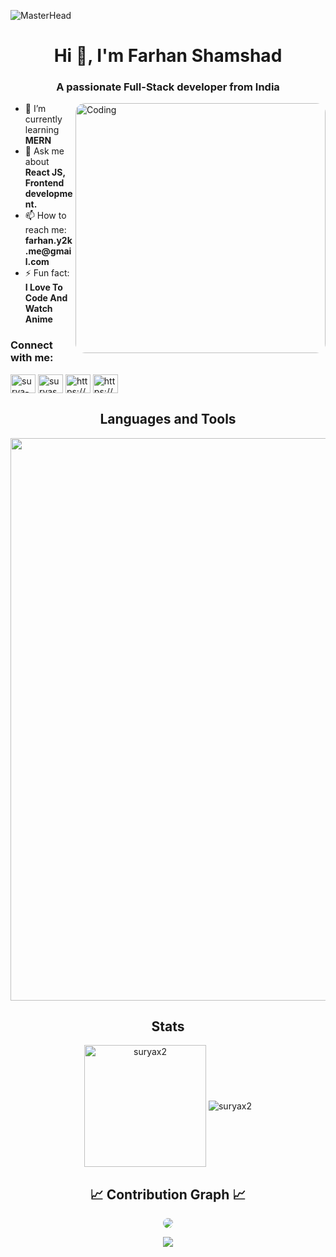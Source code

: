 ![MasterHead](https://user-images.githubusercontent.com/74038190/225813708-98b745f2-7d22-48cf-9150-083f1b00d6c9.gif)

<h1 align="center">Hi 👋, I'm Farhan Shamshad</h1>
<h3 align="center">A passionate Full-Stack developer from India</h3>

<img align="right" alt="Coding" width="400" src="https://media2.giphy.com/media/v1.Y2lkPTc5MGI3NjExeDkxMnI5dnEzZTltbGE3anhmZmtqeWFndWN6YmFudTdtcGtkY3c2NyZlcD12MV9pbnRlcm5hbF9naWZfYnlfaWQmY3Q9Zw/nBvri64uO4sX6/giphy.gif" style="border-radius: 15px;">

<ul>
  <li>🌱 I’m currently learning <strong>MERN</strong></li>
  <li>💬 Ask me about <strong>React JS, Frontend development.</strong></li>
  <li>📫 How to reach me: <strong>farhan.y2k.me@gmail.com</strong></li>
  <li>⚡ Fun fact: <strong>I Love To Code And Watch Anime</strong></li>
</ul>

<h3 align="left">Connect with me:</h3>
<p align="left">
  <a href="https://www.linkedin.com/in/farhan3112/" target="blank"><img align="center" src="https://raw.githubusercontent.com/rahuldkjain/github-profile-readme-generator/master/src/images/icons/Social/linked-in-alt.svg" alt="surya-sekhar-sharma" height="30" width="40" /></a>
  <a href="https://fb.com/farhan.shamshad.31" target="blank"><img align="center" src="https://raw.githubusercontent.com/rahuldkjain/github-profile-readme-generator/master/src/images/icons/Social/facebook.svg" alt="suryasekhar.sharma.1god" height="30" width="40" /></a>
  <a href="https://twitter.com/https://x.com/farhan_3112" target="blank"><img align="center" src="https://raw.githubusercontent.com/rahuldkjain/github-profile-readme-generator/master/src/images/icons/Social/twitter.svg" alt="https://x.com/farhan_3112" height="30" width="40" /></a>
  <a href="https://instagram.com/https://www.instagram.com/_i_am_farhan_" target="blank"><img align="center" src="https://raw.githubusercontent.com/rahuldkjain/github-profile-readme-generator/master/src/images/icons/Social/instagram.svg" alt="https://www.instagram.com/_i_am_farhan_" height="30" width="40" /></a>
</p>

<h2 align="center">Languages and Tools</h2>
<p align="center">
  <img width="900px" src="https://skillicons.dev/icons?i=c,cpp,py,java,html,css,tailwind,js,typescript,react,nextjs,nodejs,express,mongo,git,vscode&perline=17"/>
</p>

<h2 align="center">Stats</h2>
<div align="center">
  <img align="center" height="195px" src="https://github-readme-stats.vercel.app/api/top-langs?username=farhan3112&show_icons=true&theme=dark&locale=en&layout=compact" alt="suryax2" />
  <img align="center" src="https://github-readme-stats.vercel.app/api?username=farhan3112&show_icons=true&theme=dark&locale=en" alt="suryax2" />
</div>

<h2 align="center">📈 Contribution Graph 📈</h2>
<div align="center">
  <img src="https://github-readme-activity-graph.vercel.app/graph?username=farhan3112&bg_color=011627&color=79d3c3&line=c792ea&point=ffeb95&area=true&hide_border=false" style="border-radius: 15px;" />
</div>

<p align="center">
  <img src="https://capsule-render.vercel.app/api?type=waving&color=gradient&height=65&section=footer"/>
</p>
